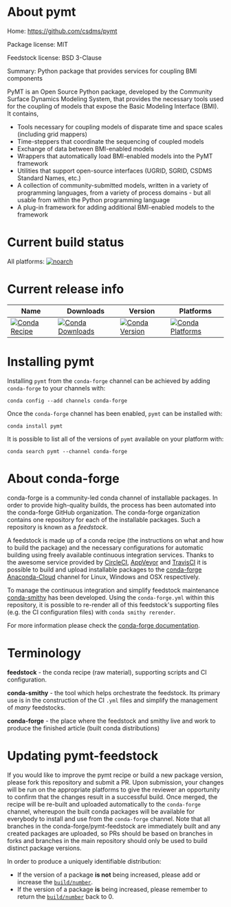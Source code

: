 About pymt
==========

Home: https://github.com/csdms/pymt

Package license: MIT

Feedstock license: BSD 3-Clause

Summary: Python package that provides services for coupling BMI components

PyMT is an Open Source Python package, developed by the Community
Surface Dynamics Modeling System, that provides the necessary
tools used for the coupling of models that expose the Basic
Modeling Interface (BMI). It contains,
*  Tools necessary for coupling models of disparate time and space
   scales (including grid mappers)
*  Time-steppers that coordinate the sequencing of coupled models
*  Exchange of data between BMI-enabled models
*  Wrappers that automatically load BMI-enabled models into the
   PyMT framework
*  Utilities that support open-source interfaces (UGRID, SGRID,
   CSDMS Standard Names, etc.)
*  A collection of community-submitted models, written in a variety
   of programming languages, from a variety of process domains - but
   all usable from within the Python programming language
*  A plug-in framework for adding additional BMI-enabled models to
   the framework


Current build status
====================

All platforms:
[![noarch](https://img.shields.io/circleci/project/github/conda-forge/pymt-feedstock/master.svg?label=noarch)](https://circleci.com/gh/conda-forge/pymt-feedstock)

Current release info
====================

| Name | Downloads | Version | Platforms |
| --- | --- | --- | --- |
| [![Conda Recipe](https://img.shields.io/badge/recipe-pymt-green.svg)](https://anaconda.org/conda-forge/pymt) | [![Conda Downloads](https://img.shields.io/conda/dn/conda-forge/pymt.svg)](https://anaconda.org/conda-forge/pymt) | [![Conda Version](https://img.shields.io/conda/vn/conda-forge/pymt.svg)](https://anaconda.org/conda-forge/pymt) | [![Conda Platforms](https://img.shields.io/conda/pn/conda-forge/pymt.svg)](https://anaconda.org/conda-forge/pymt) |

Installing pymt
===============

Installing `pymt` from the `conda-forge` channel can be achieved by adding `conda-forge` to your channels with:

```
conda config --add channels conda-forge
```

Once the `conda-forge` channel has been enabled, `pymt` can be installed with:

```
conda install pymt
```

It is possible to list all of the versions of `pymt` available on your platform with:

```
conda search pymt --channel conda-forge
```


About conda-forge
=================

conda-forge is a community-led conda channel of installable packages.
In order to provide high-quality builds, the process has been automated into the
conda-forge GitHub organization. The conda-forge organization contains one repository
for each of the installable packages. Such a repository is known as a *feedstock*.

A feedstock is made up of a conda recipe (the instructions on what and how to build
the package) and the necessary configurations for automatic building using freely
available continuous integration services. Thanks to the awesome service provided by
[CircleCI](https://circleci.com/), [AppVeyor](https://www.appveyor.com/)
and [TravisCI](https://travis-ci.org/) it is possible to build and upload installable
packages to the [conda-forge](https://anaconda.org/conda-forge)
[Anaconda-Cloud](https://anaconda.org/) channel for Linux, Windows and OSX respectively.

To manage the continuous integration and simplify feedstock maintenance
[conda-smithy](https://github.com/conda-forge/conda-smithy) has been developed.
Using the ``conda-forge.yml`` within this repository, it is possible to re-render all of
this feedstock's supporting files (e.g. the CI configuration files) with ``conda smithy rerender``.

For more information please check the [conda-forge documentation](https://conda-forge.org/docs/).

Terminology
===========

**feedstock** - the conda recipe (raw material), supporting scripts and CI configuration.

**conda-smithy** - the tool which helps orchestrate the feedstock.
                   Its primary use is in the construction of the CI ``.yml`` files
                   and simplify the management of *many* feedstocks.

**conda-forge** - the place where the feedstock and smithy live and work to
                  produce the finished article (built conda distributions)


Updating pymt-feedstock
=======================

If you would like to improve the pymt recipe or build a new
package version, please fork this repository and submit a PR. Upon submission,
your changes will be run on the appropriate platforms to give the reviewer an
opportunity to confirm that the changes result in a successful build. Once
merged, the recipe will be re-built and uploaded automatically to the
`conda-forge` channel, whereupon the built conda packages will be available for
everybody to install and use from the `conda-forge` channel.
Note that all branches in the conda-forge/pymt-feedstock are
immediately built and any created packages are uploaded, so PRs should be based
on branches in forks and branches in the main repository should only be used to
build distinct package versions.

In order to produce a uniquely identifiable distribution:
 * If the version of a package **is not** being increased, please add or increase
   the [``build/number``](https://conda.io/docs/user-guide/tasks/build-packages/define-metadata.html#build-number-and-string).
 * If the version of a package **is** being increased, please remember to return
   the [``build/number``](https://conda.io/docs/user-guide/tasks/build-packages/define-metadata.html#build-number-and-string)
   back to 0.
